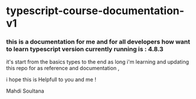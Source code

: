 # typescript-course-documentation-v1

### this is a documentation for me and for all developers how want to learn typescript version currently running is : 4.8.3 

it's start from the basics types to the end as long i'm learning and updating this repo for as reference and documentation , 


i hope this is Helpfull to you and me ! 

Mahdi Soultana


